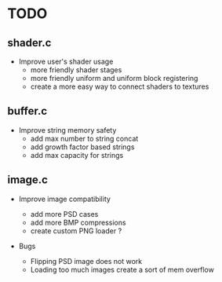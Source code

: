 # TODO

## shader.c
- Improve user's shader usage
    - more friendly shader stages
    - more friendly uniform and uniform block registering
    - create a more easy way to connect shaders to textures

## buffer.c
- Improve string memory safety
    - add max number to string concat
    - add growth factor based strings
    - add max capacity for strings

## image.c
- Improve image compatibility
    - add more PSD cases
    - add more BMP compressions
    - create custom PNG loader ?

- Bugs
    - Flipping PSD image does not work
    - Loading too much images create a sort of mem overflow